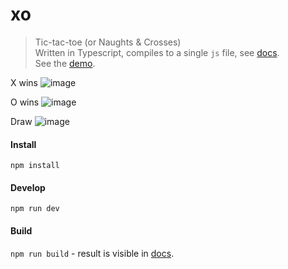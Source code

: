 # xo
> Tic-tac-toe (or Naughts & Crosses) \
> Written in Typescript, compiles to a single `js` file, see [docs](./docs). \
> See the [demo](https://serbanghita.github.io/xo/).


X wins
![image](https://user-images.githubusercontent.com/1106849/132767943-a4cfc37a-6d5c-477a-b42f-213fe570ca0c.png)

O wins
![image](https://user-images.githubusercontent.com/1106849/132768051-9fd2d93a-d1a3-47be-97dd-546a7a0042f7.png)

Draw
![image](https://user-images.githubusercontent.com/1106849/132768124-d4758ab6-47af-4239-b1a7-10000cd825f5.png)


#### Install

`npm install`

#### Develop

`npm run dev`

#### Build

`npm run build` - result is visible in [docs](./docs).